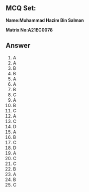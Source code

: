 ## MCQ Set:

**Name:Muhammad Hazim Bin Salman**

**Matrix No:A21EC0078**

## Answer
1. A
2. A
3. B
4. B
5. A
6. A
7. B
8. C
9. A
10. B
11. C
12. A
13. C
14. D
15. A
16. B
17. C
18. D
19. A
20. C
21. C
22. B
23. A
24. B
25. C
